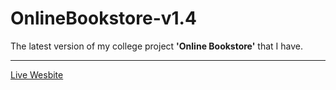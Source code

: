 # OnlineBookstore-v1.4
The latest version of my college project **'Online Bookstore'** that I have.

---

<a href="example.co.uk">Live Wesbite</a>
